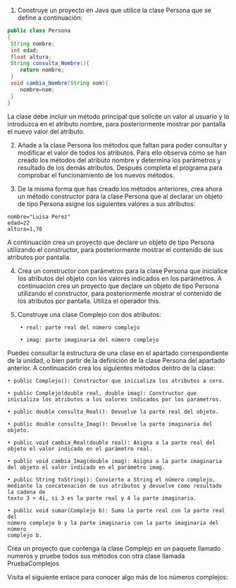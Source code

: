 1. Construye un proyecto en Java que utilice la clase Persona que se define a continuación:

```java
public class Persona
{
 String nombre;
 int edad;
 float altura;
 String consulta_Nombre(){
 	return nombre;
 }
 void cambia_Nombre(String nom){
 	nombre=nom;
 }
}
```

La clase debe incluir un método principal que solicite un valor al usuario y lo introduzca en 
el atributo nombre, para posteriormente mostrar por pantalla el nuevo valor del atributo. 

2. Añade a la clase Persona los métodos que faltan para poder consultar y modificar el valor
de todos los atributos. Para ello observa cómo se han creado los métodos del atributo 
nombre y determina los parámetros y resultado de los demás atributos. Después completa 
el programa para comprobar el funcionamiento de los nuevos métodos.

3. De la misma forma que has creado los métodos anteriores, crea ahora un método 
constructor para la clase Persona que al declarar un objeto de tipo Persona asigne los 
siguientes valores a sus atributos:

```
nombre="Luisa Perez" 
edad=22 
altura=1,70 
```

A continuación crea un proyecto que declare un objeto de tipo Persona utilizando el 
constructor, para posteriormente mostrar el contenido de sus atributos por pantalla. 

4. Crea un constructor con parámetros para la clase Persona que inicialice los atributos del 
objeto con los valores indicados en los parámetros. A continuación crea un proyecto que 
declare un objeto de tipo Persona utilizando el constructor, para posteriormente mostrar 
el contenido de los atributos por pantalla. Utiliza el operador this.

5. Construye una clase Complejo con dos atributos:

```
	• real: parte real del número complejo
	
	• imag: parte imaginaria del número complejo
```

Puedes consultar la estructura de una clase en el apartado correspondiente de la unidad, o 
bien partir de la definición de la clase Persona del apartado anterior. A continuación crea 
los siguientes métodos dentro de la clase: 

	• public Complejo(): Constructor que inicializa los atributos a cero. 
	
	• public Complejo(double real, double imag): Constructor que 
	inicializa los atributos a los valores indicados por los parámetros. 
	
	• public double consulta_Real(): Devuelve la parte real del objeto. 
	
	• public double consulta_Imag(): Devuelve la parte imaginaria del objeto.
	
	• public void cambia_Real(double real): Asigna a la parte real del 
	objeto el valor indicado en el parámetro real. 
	
	• public void cambia_Imag(double imag): Asigna a la parte imaginaria 
	del objeto el valor indicado en el parámetro imag. 
	
	• public String toString(): Convierte a String el número complejo, 
	mediante la concatenación de sus atributos y devuelve como resultado la cadena de 
	texto 3 + 4i, si 3 es la parte real y 4 la parte imaginaria. 
	
	• public void sumar(Complejo b): Suma la parte real con la parte real del 
	número complejo b y la parte imaginaria con la parte imaginaria del número 
	complejo b. 

Crea un proyecto que contenga la clase Complejo en un paquete llamado numeros y 
pruebe todos sus métodos con otra clase llamada PruebaComplejos

Visita el siguiente enlace para conocer algo más de los números complejos:

[](https://www.superprof.es/apuntes/escolar/matematicas/aritmetica/complejos/numeros-complejos-resumen.html)